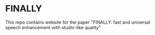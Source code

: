 # FINALLY

This repo contains website for the paper "FINALLY: fast and universal speech enhancement with studio-like quality"
